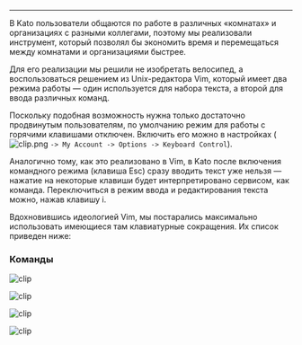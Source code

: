 ***

В Kato пользователи общаются по работе в различных «комнатах» и организациях с разными коллегами, поэтому мы реализовали инструмент, который позволял бы экономить время и перемещаться между комнатами и организациями быстрее.

Для его реализации мы решили не изобретать велосипед, а воспользоваться решением из Unix-редактора Vim, который имеет два режима работы — один используется для набора текста, а второй для ввода различных команд.

Поскольку подобная возможность нужна только достаточно продвинутым пользователям, по умолчанию режим для работы с горячими клавишами отключен. Включить его можно в настройках (![clip.png](https://s3.amazonaws.com/kato-share/2b9ca8dddd30d4b02b589b711204c953fb9a9aba105f87dbd326401b8ff6c7b6/clip.png) `-> My Account -> Options -> Keyboard Control`).

Аналогично тому, как это реализовано в Vim, в Kato после включения командного режима (клавиша Esc) сразу вводить текст уже нельзя — нажатие на некоторые клавиши будет интерпретировано сервисом, как команда. Переключиться в режим ввода и редактирования текста можно, нажав клавишу i.

Вдохновившись идеологией Vim, мы постарались максимально использовать имеющиеся там клавиатурные сокращения. Их список приведен ниже:

### Команды

![clip](https://in.kato.im/8a41e7dd93568a57d422307af7f6d014695bb38c6d9ed9cc783e79f4e00ebff0/clip.png)

![clip](https://in.kato.im/3cea4b5861acbb996d6c96182c99bb477378e6d914e128ad1cb8af2f36e27b7/clip.png)

![clip](https://in.kato.im/cac51a47a26d24b5fed6ed10165f50441a0db19e802ae7153d2dfbceccc9a9d8/clip.png)

![clip](https://in.kato.im/11483153880220031b93ed0e5d9f2ccc99efa565b6a9bfb23ff41d4e1a625121/clip.png)

